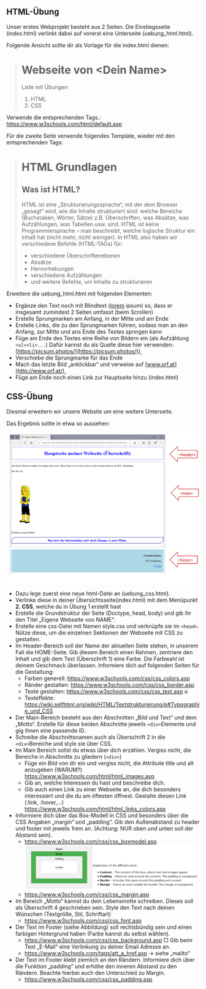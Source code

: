 ## HTML-Übung
Unser erstes Webprojekt besteht aus 2 Seiten. Die Einstiegsseite (index.html) verlinkt dabei auf vorerst eine Unterseite (uebung_html.html).

Folgende Ansicht sollte dir als Vorlage für die index.html dienen:

> # Webseite von \<Dein Name>
> Liste mit Übungen
> 1. HTML
> 2. CSS


Verwende die entsprechenden Tags.: https://www.w3schools.com/html/default.asp


Für die zweite Seite verwende folgendes Template, wieder mit den entsprechenden Tags:

> # HTML Grundlagen
> ## Was ist HTML?
> 
> HTML ist eine „Strukturierungssprache“, mit der dem Browser „gesagt“ wird, wie die Inhalte strukturiert sind: welche Bereiche (Buchstaben, Wörter, Sätze) z.B. Überschriften, was Absätze, was Aufzählungen, was Tabellen usw. sind. HTML ist keine Programmiersprache – man beschreibt, welche logische Struktur ein Inhalt hat (nicht mehr, nicht weniger). 
> In HTML also haben wir verschiedene Befehle (HTML-TAGs) für:
> - verschiedene Überschriftenebenen
> - Absätze
> - Hervorhebungen
> - verschiedene Aufzählungen
> - und weitere Befehle, um Inhalte zu strukturieren

Erweitere die uebung_html.html mit folgenden Elementen:

- Ergänze den Text noch mit Blindtext ([lorem](https://www.blindtextgenerator.de/) ipsum) so, dass er insgesamt zumindest 2 Seiten umfasst (beim Scrollen)
- Erstelle Sprungmarken am Anfang, in der Mitte und am Ende 
- Erstelle Links, die zu den Sprungmarken führen, sodass man an den Anfang, zur Mitte und ans Ende des Textes springen kann 
- Füge am Ende des Textes eine Reihe von Bildern ein (als Aufzählung ``<ul><li>...``)
  Dafür kannst du als Quelle diese hier verwenden: [https://picsum.photos/](https://picsum.photos/)) 
- Verschiebe die Sprungmarke für das Ende 
- Mach das letzte Bild „anklickbar“ und verweise auf [www.orf.at](http://www.orf.at/) 
- Füge am Ende noch einen Link zur Hauptseite hinzu (index.html)

## CSS-Übung

Diesmal erweitern wir unsere Website um eine weitere Unterseite.

Das Ergebnis sollte in etwa so aussehen:

![](./assets/Pasted%20image%2020250923095354.png)

- Dazu lege zuerst eine neue html-Datei an (uebung_css.html).
- Verlinke diese in deiner Übersichtsseite(index.html) mit dem Menüpunkt **2. CSS**, welche du in Übung 1 erstellt hast
- Erstelle die Grundstruktur der Seite (Doctype, head, body) und gib ihr den Titel „Eigene Webseite von NAME“.
- Erstelle eine css-Datei mit Namen style.css und verknüpfe sie im ``<head>``. Nütze diese, um die einzelnen Sektionen der Webseite mit CSS zu gestalten.
- Im Header-Bereich soll der Name der aktuellen Seite stehen, in unserem Fall die HOME-Seite. Gib diesem Bereich einen Rahmen, zentriere den Inhalt und gib dem Text (Überschrift 1) eine Farbe. Die Farbwahl ist deinem Geschmack überlassen.
  Informiere dich auf folgenden Seiten für die Gestaltung: 
	- Farben generell: https://www.w3schools.com/css/css_colors.asp
	- Ränder gestalten: https://www.w3schools.com/css/css_border.asp
	- Texte gestalten: https://www.w3schools.com/css/css_text.asp o 
	- Texteffekte: https://wiki.selfhtml.org/wiki/HTML/Textstrukturierung/p#Typographie_und_CSS
- Der Main-Bereich besteht aus den Abschnitten „Bild und Text“ und dem „Motto“. Erstelle für diese beiden Abschnitte jeweils ``<div>``Elemente und gig ihnen eine passende ID.
- Schreibe die Abschnittsnamen auch als Überschrift 2 in die ``<div>``Bereiche und style sie über CSS.
- Im Main Bereich sollst du etwas über dich erzählen. Vergiss nicht, die Bereiche in Abschnitte zu gliedern (``<div>``)
	- Füge ein Bild von dir ein und vergiss nicht, die Attribute title und alt anzugeben (WARUM?) https://www.w3schools.com/html/html_images.asp 
	- Gib an, welche Interessen du hast und beschreibe dich. 
	- Gib auch einen Link zu einer Webseite an, die dich besonders interessiert und die du am öftesten öffnest. Gestalte diesen Link (:link, :hover,…) https://www.w3schools.com/html/html_links_colors.asp
- Informiere dich über das Box-Modell in CSS und besonders über die CSS Angaben „margin“ und „padding“. Gib den Außenabstand zu header und footer mit jeweils 1rem an. (Achtung: NUR oben und unten soll der Abstand sein). 
	- https://www.w3schools.com/css/css_boxmodel.asp 
		![](./assets/Pasted%20image%2020250923100506.png)
	- https://www.w3schools.com/css/css_margin.asp
- Im Bereich „Motto“ kannst du dein Lebensmotte schreiben. Dieses soll als Überschrift 4 geschrieben sein. Style den Text nach deinen Wünschen (Textgröße, Stil, Schriftart)
	- https://www.w3schools.com/css/css_font.asp 
- Der Text im Footer (siehe Abbildung) soll rechtsbündig sein und einen farbigen Hintergrund haben (Farbe kannst du selbst wählen).
	- https://www.w3schools.com/css/css_background.asp □ Gib beim Text „E-Mail“ eine Verlinkung zu deiner Email Adresse an. 
	- https://www.w3schools.com/tags/att_a_href.asp → siehe „mailto“ 
- Der Text im Footer klebt ziemlich an den Rändern. Informiere dich über die Funktion „padding“ und erhöhe den inneren Abstand zu den Rändern. Beachte hierbei auch den Unterschied zu Margin. 
	- https://www.w3schools.com/css/css_padding.asp


[def]: Pa
